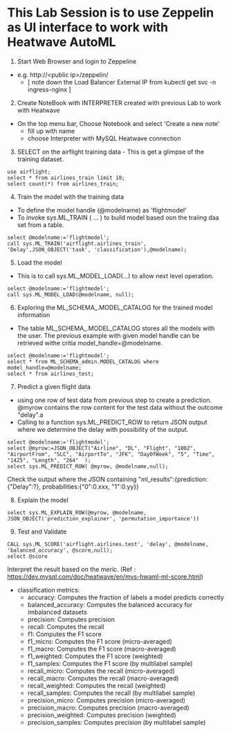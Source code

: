 # This Lab Session is to use Zeppelin as UI interface to work with Heatwave AutoML


1. Start Web Browser and login to Zeppeline 
- e.g. http://&lt;public ip&gt;/zeppelin/
  *   [ note down the Load Balancer External IP from kubectl get svc -n ingress-nginx ]

2. Create NoteBook with INTERPRETER created with previous Lab to work with Heatwave
- On the top menu bar, Choose Notebook and select 'Create a new note'
  - fill up with name
  - choose Interpreter with MySQL Heatwave connection

3. SELECT on the airflight training data - This is get a glimpse of the training dataset.  
```
use airflight;
select * from airlines_train limit 10;
select count(*) from airlines_train;
```

4. Train the model with the training data 
- To define the model handle (@modelname) as 'flightmodel'
- To invoke sys.ML_TRAIN ( ... ) to build model based oon the traiing daa set from a table.
```
select @modelname:='flightmodel';
call sys.ML_TRAIN('airflight.airlines_train', 'Delay',JSON_OBJECT('task', 'classification'),@modelname);
```

5. Load the model
- This is to call sys.ML_MODEL_LOAD(...) to allow next level operation.
```
select @modelname:='flightmodel';
call sys.ML_MODEL_LOAD(@modelname, null);
```


6. Exploring the ML_SCHEMA_<user>.MODEL_CATALOG for the trained model information
- The table ML_SCHEMA_<user>.MODEL_CATALOG stores all the models with the user.   The previous example with given model handle can be retrieved withe critia model_handle=@modelname.

```
select @modelname:='flightmodel';
select * from ML_SCHEMA_admin.MODEL_CATALOG where model_handle=@modelname;
select * from airlines_test;
```

7. Predict a given flight data
- using one row of test data from previous step to create a prediction.  @myrow contains the row content for the test data without the outcome "delay".a 
- Calling to a function sys.ML_PREDICT_ROW to return JSON output where we determine the delay with possibility of the output.
```
select @modelname:='flightmodel';
select @myrow:=JSON_OBJECT("Airline", "DL", "Flight", "1002", "AirportFrom", "SLC", "AirportTo", "JFK", "DayOfWeek", "5", "Time", "1425", "Length", "264"  );
select sys.ML_PREDICT_ROW( @myrow, @modelname,null);
```

Check the output where the JSON containing "ml_results":{prediction: {"Delay":?}, probabilities:{"0":0.xxx, "1":0.yy}}

8. Explain the model
```
select sys.ML_EXPLAIN_ROW(@myrow, @modelname,
JSON_OBJECT('prediction_explainer', 'permutation_importance'))
```

9. Test and Validate
```
CALL sys.ML_SCORE('airflight.airlines.test', 'delay', @modelname, 'balanced_accuracy', @score,null);
select @score
```

Interpret the result based on the meric.   (Ref : https://dev.mysql.com/doc/heatwave/en/mys-hwaml-ml-score.html)
- classification metrics:
  * accuracy: Computes the fraction of labels a model predicts correctly
  * balanced_accuracy: Computes the balanced accuracy for imbalanced datasets
  * precision: Computes precision
  * recall: Computes the recall
  * f1: Computes the F1 score
  * f1_micro: Computes the F1 score (micro-averaged)
  * f1_macro: Computes the F1 score (macro-averaged)
  * f1_weighted: Computes the F1 score (weighted)
  * f1_samples: Computes the F1 score (by multilabel sample)
  * recall_micro: Computes the recall (micro-averaged)
  * recall_macro: Computes the recall (macro-averaged)
  * recall_weighted: Computes the recall (weighted)
  * recall_samples: Computes the recall (by multilabel sample)
  * precision_micro: Computes precision (micro-averaged)
  * precision_macro: Computes precision (macro-averaged)
  * precision_weighted: Computes precision (weighted)
  * precision_samples: Computes precision (by multilabel sample)



